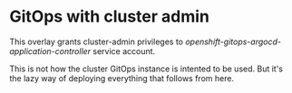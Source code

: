 # GitOps with cluster admin

This overlay grants cluster-admin privileges to
*openshift-gitops-argocd-application-controller* service account.

This is not how the cluster GitOps instance is intented to be
used. But it's the lazy way of deploying everything that follows from
here.

